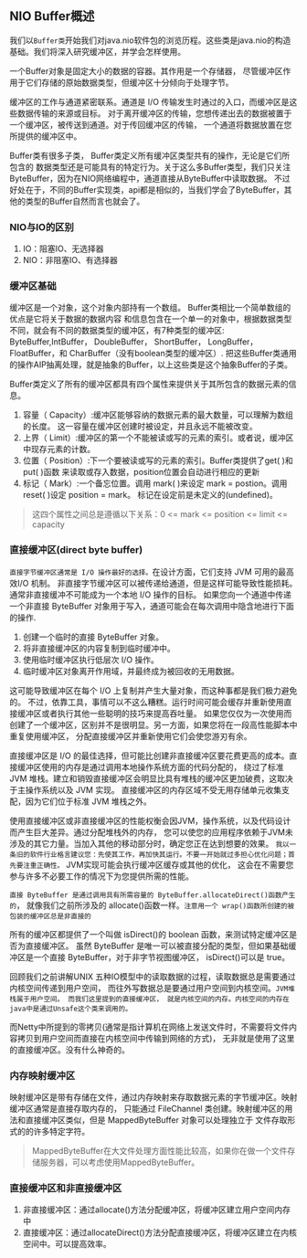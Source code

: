 ## NIO Buffer概述

我们以`Buffer类`开始我们对java.nio软件包的浏览历程。这些类是java.nio的构造基础。我们将深入研究缓冲区，并学会怎样使用。

一个Buffer对象是固定大小的数据的容器。其作用是一个存储器，
尽管缓冲区作用于它们存储的原始数据类型，但缓冲区十分倾向于处理字节。

缓冲区的工作与通道紧密联系。通道是 I/O 传输发生时通过的入口，而缓冲区是这些数据传输的来源或目标。
对于离开缓冲区的传输，您想传递出去的数据被置于一个缓冲区，被传送到通道。对于传回缓冲区的传输，
一个通道将数据放置在您所提供的缓冲区中。

Buffer类有很多子类， Buffer类定义所有缓冲区类型共有的操作，无论是它们所包含的
数据类型还是可能具有的特定行为。关于这么多Buffer类型，我们只关注ByteBuffer，因为在NIO网络编程中，通道直接从ByteBuffer中读取数据。
不过好处在于，不同的Buffer实现类，api都是相似的，当我们学会了ByteBuffer，其他的类型的Buffer自然而言也就会了。

### NIO与IO的区别

1. IO：阻塞IO、无选择器
2. NIO：非阻塞IO、有选择器

### 缓冲区基础

缓冲区是一个对象，这个对象内部持有一个数组。 Buffer类相比一个简单数组的优点是它将关于数据的数据内容
和信息包含在一个单一的对象中，根据数据类型不同，就会有不同的数据类型的缓冲区，有7种类型的缓冲区:
ByteBuffer,IntBuffer， DoubleBuffer， ShortBuffer， LongBuffer， FloatBuffer，和 CharBuffer（没有boolean类型的缓冲区）.
把这些Buffer类通用的操作AIP抽离处理，就是抽象的Buffer，以上这些类是这个抽象Buffer的子类。

Buffer类定义了所有的缓冲区都具有四个属性来提供关于其所包含的数据元素的信息。

1. 容量（ Capacity）:缓冲区能够容纳的数据元素的最大数量，可以理解为数组的长度。 
这一容量在缓冲区创建时被设定，并且永远不能被改变。
2. 上界（ Limit）:缓冲区的第一个不能被读或写的元素的索引。或者说，缓冲区中现存元素的计数。
3. 位置（ Position）:下一个要被读或写的元素的索引。Buffer类提供了get( )和 put( )函数
来读取或存入数据，position位置会自动进行相应的更新
4. 标记（ Mark）:一个备忘位置。调用 mark( )来设定 mark = postion。调用 reset( )设定 position = mark。
标记在设定前是未定义的(undefined)。

>这四个属性之间总是遵循以下关系：0 <= mark <= position <= limit <= capacity

### 直接缓冲区(direct byte buffer)

`直接字节缓冲区通常是 I/O 操作最好的选择。`在设计方面，它们支持 JVM 可用的最高效I/O 机制。
非直接字节缓冲区可以被传递给通道，但是这样可能导致性能损耗。通常非直接缓冲不可能成为一个本地 I/O 操作的目标。
如果您向一个通道中传递一个非直接 ByteBuffer 对象用于写入，通道可能会在每次调用中隐含地进行下面的操作.

1. 创建一个临时的直接 ByteBuffer 对象。
2. 将非直接缓冲区的内容复制到临时缓冲中。
3. 使用临时缓冲区执行低层次 I/O 操作。
4. 临时缓冲区对象离开作用域，并最终成为被回收的无用数据。

这可能导致缓冲区在每个 I/O 上复制并产生大量对象，而这种事都是我们极力避免的。
不过，依靠工具，事情可以不这么糟糕。运行时间可能会缓存并重新使用直接缓冲区或者执行其他一些聪明的技巧来提高吞吐量。
如果您仅仅为一次使用而创建了一个缓冲区，区别并不是很明显。另一方面，如果您将在一段高性能脚本中重复使用缓冲区，
分配直接缓冲区并重新使用它们会使您游刃有余。

直接缓冲区是 I/O 的最佳选择，但可能比创建非直接缓冲区要花费更高的成本。直接缓冲区使用的内存是通过调用本地操作系统方面的代码分配的，
绕过了标准 JVM 堆栈。建立和销毁直接缓冲区会明显比具有堆栈的缓冲区更加破费，这取决于主操作系统以及 JVM 实现。
直接缓冲区的内存区域不受无用存储单元收集支配，因为它们位于标准 JVM 堆栈之外。

使用直接缓冲区或非直接缓冲区的性能权衡会因JVM，操作系统，以及代码设计而产生巨大差异。通过分配堆栈外的内存，
您可以使您的应用程序依赖于JVM未涉及的其它力量。当加入其他的移动部分时，确定您正在达到想要的效果。
`我以一条旧的软件行业格言建议您：先使其工作，再加快其运行。不要一开始就过多担心优化问题；首先要注重正确性。` 
JVM实现可能会执行缓冲区缓存或其他的优化， 这会在不需要您参与许多不必要工作的情况下为您提供所需的性能。

`直接 ByteBuffer 是通过调用具有所需容量的 ByteBuffer.allocateDirect()函数产生的`，
就像我们之前所涉及的 allocate()函数一样。`注意用一个 wrap()函数所创建的被包装的缓冲区总是非直接的`

所有的缓冲区都提供了一个叫做 isDirect()的 boolean 函数，来测试特定缓冲区是否为直接缓冲区。
虽然 ByteBuffer 是唯一可以被直接分配的类型，但如果基础缓冲区是一个直接 ByteBuffer，对于非字节视图缓冲区， isDirect()可以是 true。

回顾我们之前讲解UNIX 五种IO模型中的读取数据的过程，读取数据总是需要通过内核空间传递到用户空间，
而往外写数据总是要通过用户空间到内核空间。`JVM堆栈属于用户空间。 而我们这里提到的直接缓冲区，
就是内核空间的内存。内核空间的内存在java中是通过Unsafe这个类来调用的。`

而Netty中所提到的零拷贝(通常是指计算机在网络上发送文件时，不需要将文件内容拷贝到用户空间而直接在内核空间中传输到网络的方式)，
无非就是使用了这里的直接缓冲区。没有什么神奇的。

### 内存映射缓冲区

映射缓冲区是带有存储在文件，通过内存映射来存取数据元素的字节缓冲区。映射缓冲区通常是直接存取内存的，
只能通过 FileChannel 类创建。映射缓冲区的用法和直接缓冲区类似，但是 MappedByteBuffer 对象可以处理独立于
文件存取形式的的许多特定字符。

>MappedByteBuffer在大文件处理方面性能比较高，如果你在做一个文件存储服务器，可以考虑使用MappedByteBuffer。

### 直接缓冲区和非直接缓冲区

1. 非直接缓冲区：通过allocate()方法分配缓冲区，将缓冲区建立用户空间内存中
2. 直接缓冲区：通过allocateDirect()方法分配直接缓冲区，将缓冲区建立在内核空间中。可以提高效率。